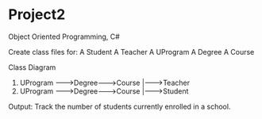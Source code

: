 # Project2
Object Oriented Programming, C#

Create class files for:
A Student
A Teacher
A UProgram
A Degree
A Course

Class Diagram 

1. UProgram --->Degree--->Course |--->Teacher
2. UProgram --->Degree--->Course |--->Student

Output: Track the number of students currently enrolled in a school.

